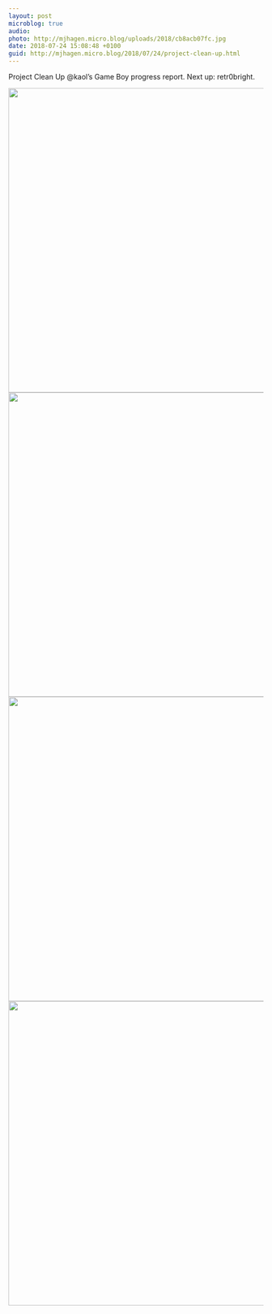```yaml
---
layout: post
microblog: true
audio: 
photo: http://mjhagen.micro.blog/uploads/2018/cb8acb07fc.jpg
date: 2018-07-24 15:08:48 +0100
guid: http://mjhagen.micro.blog/2018/07/24/project-clean-up.html
---
```

Project Clean Up @kaol’s Game Boy progress report. Next up: retr0bright.

<img src="http://mjhagen.micro.blog/uploads/2018/9ff2ea4221.jpg" width="600" height="600" /><img src="http://mjhagen.micro.blog/uploads/2018/3d57904722.jpg" width="600" height="600" /><img src="http://mjhagen.micro.blog/uploads/2018/84dba80826.jpg" width="600" height="600" /><img src="http://mjhagen.micro.blog/uploads/2018/cb8acb07fc.jpg" width="600" height="600" />

